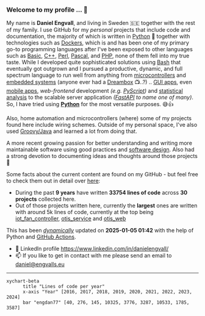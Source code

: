 ### Welcome to my profile ... 👋

My name is **Daniel Engvall**, and living in Sweden 🇸🇪 together with the rest of my family.
I use GitHub for my *personal* projects that include code and documentation, the majority of which is written in [Python](https://en.wikipedia.org/wiki/Python_(programming_language)) 🐍 together with technologies such as [Dockers](https://en.wikipedia.org/wiki/Docker_(software)), which is and has been one of my primary go-to programming languages after I've been exposed to other languages such as [Basic](https://en.wikipedia.org/wiki/BASIC), [C++](https://en.wikipedia.org/wiki/C%2B%2B), [Perl](https://en.wikipedia.org/wiki/Perl), [Pascal](https://en.wikipedia.org/wiki/Pascal_(programming_language)), and [PHP](https://en.wikipedia.org/wiki/PHP), none of them fell into my true taste. While I developed quite sophisticated solutions using [Bash](https://en.wikipedia.org/wiki/Bash_(Unix_shell)) that eventually got outgrown and I pursued a productive, dynamic, and full spectrum language to run well from anything from [microcontrollers](https://en.wikipedia.org/wiki/ESP32) and [embedded systems](https://en.wikipedia.org/wiki/Embedded_system)  (anyone ever had a [Dreambox](https://en.wikipedia.org/wiki/Dreambox) 📺..?) ..  [GUI apps](https://wiki.python.org/moin/GuiProgramming), even [mobile apps](https://kivy.org/), *web-frontend* development *(e.g. [PyScript](https://pyscript.net/))* and [statistical analysis](https://pandas.pydata.org/getting_started.html) to the scalable server application *([FastAPI](https://fastapi.tiangolo.com/) to name one of many)*. So, I have tried using **[Python](https://en.wikipedia.org/wiki/Python_(programming_language))** for the most versatile purposes. 😅👍

Also, home automation and microcontrollers (where) some of my projects found here include wiring schemes. 
Outside of my personal space, I've also used [Groovy/Java](Groovy/Java) and learned a lot from doing that.

A more recent growing passion for better understanding and writing more maintainable software using good practices and [software design](https://en.wikipedia.org/wiki/Software_design_pattern). Also had a strong devotion to documenting ideas and thoughts around those projects 🫶

Some facts about the current content are found on my GitHub - but feel free to check them out in detail over [here](https://github.com/engdan77?tab=repositories):

- During the past **9 years** have written **33754 lines of code** across **30 projects** collected here.
- Out of those projects written here, currently the **largest** ones are written with around 5k lines of code, currently at the top being [iot_fan_controller](https://github.com/engdan77/iot_fan_controller.git), [otis_service](https://github.com/engdan77/otis_service.git) and [otis_web](https://github.com/engdan77/otis_web.git)

This has been *<u>dynamically</u>* updated on **2025-01-05 01:42** with the help of Python and [GitHub Actions](https://docs.github.com/en/actions).

- 👀 LinkedIn profile https://www.linkedin.com/in/danielengvall/
- 📫 If you like to get in contact with me please send an email to daniel@engvalls.eu

---


```mermaid
xychart-beta
      title "Lines of code per year"
      x-axis "Year" [2016, 2017, 2018, 2019, 2020, 2021, 2022, 2023, 2024]
      bar "engdan77" [40, 276, 145, 10325, 3776, 3287, 10533, 1785, 3587]
```